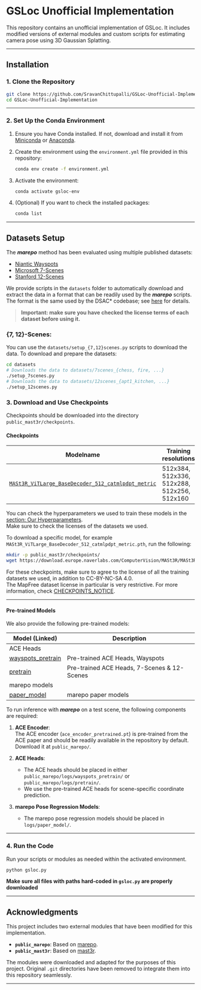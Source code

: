 # **GSLoc Unofficial Implementation**

This repository contains an unofficial implementation of GSLoc. It includes modified versions of external modules and custom scripts for estimating camera pose using 3D Gaussian Splatting.

---

## **Installation**

### **1. Clone the Repository**

```bash
git clone https://github.com/SravanChittupalli/GSLoc-Unofficial-Implementation.git
cd GSLoc-Unofficial-Implementation
```

---

### **2. Set Up the Conda Environment**

1. Ensure you have Conda installed. If not, download and install it from [Miniconda](https://docs.conda.io/en/latest/miniconda.html) or [Anaconda](https://www.anaconda.com/products/distribution).

2. Create the environment using the `environment.yml` file provided in this repository:

   ```bash
   conda env create -f environment.yml
   ```

3. Activate the environment:

   ```bash
   conda activate gsloc-env
   ```

4. (Optional) If you want to check the installed packages:

   ```bash
   conda list
   ```

---

## Datasets Setup

The **_marepo_** method has been evaluated using multiple published datasets:

- [Niantic Wayspots](https://nianticlabs.github.io/ace#dataset)
- [Microsoft 7-Scenes](https://www.microsoft.com/en-us/research/project/rgb-d-dataset-7-scenes/)
- [Stanford 12-Scenes](https://graphics.stanford.edu/projects/reloc/)

We provide scripts in the `datasets` folder to automatically download and extract the data in a format that can be readily used by the **_marepo_** scripts.  
The format is the same used by the DSAC* codebase; see [here](https://github.com/vislearn/dsacstar#data-structure) for details.

> **Important: make sure you have checked the license terms of each dataset before using it.**

### {7, 12}-Scenes:

You can use the `datasets/setup_{7,12}scenes.py` scripts to download the data. To download and prepare the datasets:

```bash
cd datasets
# Downloads the data to datasets/7scenes_{chess, fire, ...}
./setup_7scenes.py
# Downloads the data to datasets/12scenes_{apt1_kitchen, ...}
./setup_12scenes.py
```

### **3. Download and Use Checkpoints**

Checkpoints should be downloaded into the directory `public_mast3r/checkpoints`.

#### **Checkpoints**


| Modelname   | Training resolutions | Head | Encoder | Decoder |
|-------------|----------------------|------|---------|---------|
| [`MASt3R_ViTLarge_BaseDecoder_512_catmlpdpt_metric`](https://download.europe.naverlabs.com/ComputerVision/MASt3R/MASt3R_ViTLarge_BaseDecoder_512_catmlpdpt_metric.pth) | 512x384, 512x336, 512x288, 512x256, 512x160 | CatMLP+DPT | ViT-L | ViT-B |

You can check the hyperparameters we used to train these models in the [section: Our Hyperparameters](#our-hyperparameters).  
Make sure to check the licenses of the datasets we used.

To download a specific model, for example `MASt3R_ViTLarge_BaseDecoder_512_catmlpdpt_metric.pth`, run the following:

```bash
mkdir -p public_mast3r/checkpoints/
wget https://download.europe.naverlabs.com/ComputerVision/MASt3R/MASt3R_ViTLarge_BaseDecoder_512_catmlpdpt_metric.pth -P public_mast3r/checkpoints/
```

For these checkpoints, make sure to agree to the license of all the training datasets we used, in addition to CC-BY-NC-SA 4.0.  
The MapFree dataset license in particular is very restrictive. For more information, check [CHECKPOINTS_NOTICE](CHECKPOINTS_NOTICE).

---

#### **Pre-trained Models**

We also provide the following pre-trained models:

| Model (Linked)                                                                                  | Description                                 | 
|-------------------------------------------------------------------------------------------------|---------------------------------------------|
| ACE Heads                                                                                       |                                             |
| [wayspots_pretrain](https://storage.googleapis.com/niantic-lon-static/research/marepo/wayspots_pretrain.zip) | Pre-trained ACE Heads, Wayspots             |
| [pretrain](https://storage.googleapis.com/niantic-lon-static/research/marepo/pretrain.zip)      | Pre-trained ACE Heads, 7-Scenes & 12-Scenes |
| marepo models                                                                                   |                                             |
| [paper_model](https://storage.googleapis.com/niantic-lon-static/research/marepo/paper_model.zip) | marepo paper models                         |

To run inference with **_marepo_** on a test scene, the following components are required:

1. **ACE Encoder**:  
   The ACE encoder (`ace_encoder_pretrained.pt`) is pre-trained from the ACE paper and should be readily available in the repository by default. Download it at `public_marepo/`. 

2. **ACE Heads**:  
   - The ACE heads should be placed in either `public_marepo/logs/wayspots_pretrain/` or `public_marepo/logs/pretrain/`.  
   - We use the pre-trained ACE heads for scene-specific coordinate prediction.  

3. **marepo Pose Regression Models**:  
   - The marepo pose regression models should be placed in `logs/paper_model/`.

--- 

### **4. Run the Code**

Run your scripts or modules as needed within the activated environment.

```bash
python gsloc.py
```

**Make sure all files with paths hard-coded in `gsloc.py` are properly downloaded**

---

## **Acknowledgments**

This project includes two external modules that have been modified for this implementation. 

- **`public_marepo`**: Based on [marepo](https://github.com/nianticlabs/marepo). 
- **`public_mast3r`**: Based on [mast3r](https://github.com/naver/mast3r).

The modules were downloaded and adapted for the purposes of this project. Original `.git` directories have been removed to integrate them into this repository seamlessly.

---
